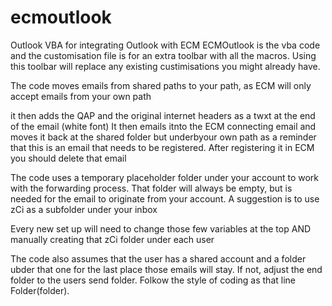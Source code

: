 # ecmoutlook
Outlook VBA for integrating Outlook with ECM
ECMOutlook is the vba code and the customisation file is for an extra toolbar with all the macros. Using this toolbar will replace any existing custimisations you might already have.

The code moves emails from shared paths to your path, as ECM will only accept emails from your own path

it then adds the QAP and the original internet headers as a twxt at the end of the email (white font)
It then emails itnto the ECM connecting email and moves it back at the shared folder but underbyour own path as a reminder that this is an email that needs to be registered. After registering it in ECM you should delete that email

The code uses a temporary placeholder folder under your account to work with the forwarding process. That folder will always be empty, but is needed for the email to originate from your account. A suggestion is to use zCi as a subfolder under your inbox

Every new set up will need to change those few variables at the top AND manually creating that zCi folder under each user

The code also assumes that the user has a shared account and a folder ubder that one for the last place those emails will stay. If not, adjust the end folder to the users send folder. Folkow the style of coding as that line       Folder(folder).   
